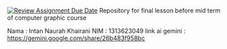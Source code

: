 [![Review Assignment Due Date](https://classroom.github.com/assets/deadline-readme-button-22041afd0340ce965d47ae6ef1cefeee28c7c493a6346c4f15d667ab976d596c.svg)](https://classroom.github.com/a/XxdT5pUo)
Repository for final lesson before mid term of computer graphic course

Nama : Intan Naurah Khairani
NIM : 1313623049
link ai gemini : https://gemini.google.com/share/26b483f958bc
